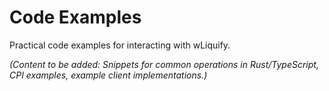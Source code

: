 # Code Examples

Practical code examples for interacting with wLiquify.

*(Content to be added: Snippets for common operations in Rust/TypeScript, CPI examples, example client implementations.)* 